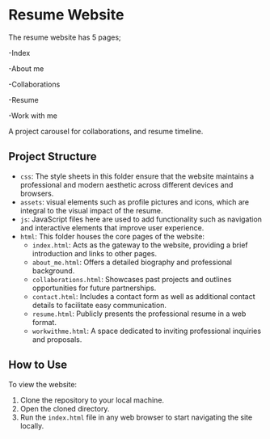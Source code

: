 # Resume Website

The resume website has 5 pages;

-Index

-About me

-Collaborations

-Resume

-Work with me

A project carousel for collaborations, and resume timeline. 

## Project Structure

- `css`: The style sheets in this folder ensure that the website maintains a professional and modern aesthetic across different devices and browsers.
- `assets`: visual elements such as profile pictures and icons, which are integral to the visual impact of the resume.
- `js`: JavaScript files here are used to add functionality such as navigation and interactive elements that improve user experience.
- `html`: This folder houses the core pages of the website:
  - `index.html`: Acts as the gateway to the website, providing a brief introduction and links to other pages.
  - `about_me.html`: Offers a detailed biography and professional background.
  - `collaborations.html`: Showcases past projects and outlines opportunities for future partnerships.
  - `contact.html`: Includes a contact form as well as additional contact details to facilitate easy communication.
  - `resume.html`: Publicly presents the professional resume in a web format.
  - `workwithme.html`: A space dedicated to inviting professional inquiries and proposals.

## How to Use

To view the website:
1. Clone the repository to your local machine.
2. Open the cloned directory.
3. Run the `index.html` file in any web browser to start navigating the site locally.
